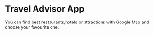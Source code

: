 # Travel Advisor App

You can find best restaurants,hotels or attractions with Google Map and choose your favourite one.
